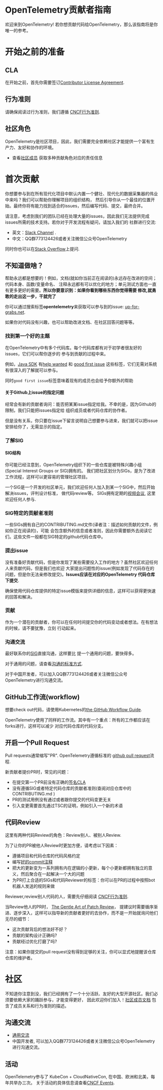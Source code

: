 # OpenTelemetry贡献者指南

欢迎来到OpenTelemetry! 若你想贡献代码给OpenTelemetry，那么该指南将是你唯一的参考。


# 开始之前的准备

## CLA

在开始之前，首先你需要签订[Contributor License
Agreement](https://identity.linuxfoundation.org/projects/cncf).

## 行为准则

请确保阅读过行为准则，我们遵循 [CNCF行为准则](https://github.com/cncf/foundation/blob/master/code-of-conduct.md).

## 社区角色

OpenTelemetry是社区项目，因此，我们需要完全依赖社区才能提供一个富有生产力、友好和协作的环境。

- 查看[社区成员](./membership.md)
  获取多种贡献角色对应的责任信息

# 首次贡献

你想要参与到在所有现代化项目中默认内置一个健壮、现代化的数据采集器的伟业中来吗？我们可以帮助你理解项目的组织结构，
然后引导你从一个最佳的位置开始。最终你将有能力找到适合的issues，然后编写代码、提交，最终合并。

请注意，考虑到我们的团队已经在处理大量的issues，因此我们无法提供完成issues所需的技术支持。若你对于开发流程有疑问，请加入我们的
社群进行交流:
- 英文：[Slack Channel](https://cloud-native.slack.com/archives/CJFCJHG4Q) .
- 中文：QQ群773124426或者关注微信公众号OpenTelemetry

同时你也可以在[Stack Overflow](https://stackoverflow.com/questions/tagged/opentelemetry)上提问.

## 不知道做啥？

帮助永远都是想要的！例如，文档(就如你当前正在阅读的)永远存在改进的空间；代码本身、函数/变量命名、
注释永远都有可以优化的地方；单元测试方面也一直有更多更好的需要。**所以你要意识到：如果你看到哪些东西你觉得需要
修改,就勇敢的走出这一步，干就完了**

你可以通过搜索标签**opentelemetry**来获取可以参与到的issue:
[up-for-grabs.net](https://up-for-grabs.net/#/filters?tags=opentelemetry).

如果你对代码没有兴趣，也可以帮助改进文档、在社区回答问题等等。

### 找到第一个好的主题

在OpenTelemetry中有多个代码库。每个代码库都有对于初学者很友好的issues，它们可以帮你逐步的
参与到贡献的过程中来。

例如，[Java SDK](https://github.com/open-telemetry/opentelemetry-java/)
有[help wanted](https://github.com/open-telemetry/opentelemetry-java/labels/help%20wanted)
和 [good first issue](https://github.com/open-telemetry/opentelemetry-java/labels/good%20first%20issue)
这些标签，它们无需对系统有很深入的了解就可以参与。

同时`good first issue`标签意味着现有的成员也会给予你额外的帮助


#### 关于Github上issue的指定问题

经常会有新的贡献者询问：能否把某某issue指定给我。不幸的是，因为Github的限制，我们只能把issues指定给
组织成员或者代码仓库的协作者。

但是没有关系，你只要在issue下留言说明自己想要参与进来，我们就可以把issue安排给你了，无需显示的指定。


### 了解SIG

#### SIG结构

你可能已经注意到，OpenTelemetry组织下的一些仓库是被特殊兴趣小组(Special Interest Groups or SIG)拥有的。
我们把社区划分为SIGs，是为了改进工作流程，这样可以更容易的管理社区项目。

一个SIG是一个开发的社区单元，我们欢迎任何人加入到某一个SIG中，然后开始解决issues，评判设计标准，
做代码review等。 SIGs拥有定期的[视频会议](https://github.com/open-telemetry/community#special-interest-groups),
这里欢迎任何人参与.

### SIG特定的贡献者准则

一些SIGs拥有自己的CONTRIBUTING.md文件(译者注：描述如何贡献的文件，例如你正在阅读的)，可能
会包含额外的信息或者准则，因此你需要额外去阅读它们。这些文件一般都在SIG特定的github代码仓库中。


### 提出issue

没有准备好贡献代码，但是你发现了某些需要投入工作的地方？虽然社区欢迎任何人来贡献代码，但是我们也欢迎
大家提出问题性的issue(例如发现了代码存在的问题，但是你无法亲修改提交)。**Issues应该在对应的OpenTelemetry
代码仓库下提交**.

确保使用代码仓库提供的特定issue模版来提供详细的信息，这样可以获得更快速的回答和解决。


### 贡献

作为一个潜在的贡献者，你可以在任何时间提交你的代码变动或者想法。在有想法的时候，请不要犹豫，立刻
行动起来。


### 沟通交流

最好联系你的[SIG](https://github.com/open-telemetry/community#Special-Interest-Groups)直接沟通，这样要比
提一个通用的问题，要快得多。

对于通用的问题，请查看[沟通的标准方式](https://github.com/open-telemetry/community#Communication).

对于中国开发者，可以加入QQ群773124426或者关注微信公众号OpenTelemetry进行沟通交流。

## GitHub工作流(workflow)

想要check out代码，请使用Kubernetes的[the GitHub Workflow Guide](https://github.com/kubernetes/community/blob/master/contributors/guide/github-workflow.md).

OpenTelemetry使用了同样的工作流。其中有一个重点：所有的工作都应该在forks进行，这样可以减少
对应代码仓库的代码分支。

## 开启一个Pull Request

Pull requests通常缩写"PR". OpenTelemetry遵循标准的
[github pull request](https://help.github.com/articles/about-pull-requests/)流程.

新贡献者提价PR时，常见的问题：

- 在提交第一个PR前没有正确的[签名CLA](#CLA)
- 没有遵循SIG或者特定代码仓库的贡献者准则(查阅对应仓库中的CONTRIBUTING.md )
- PR的测试用例没有通过或者跟你提交的代码变更无关
- 引入变更需要首先通过TSC的证明，例如引入一个新的术语

## 代码Review

这里有两种代码Review的角色：Review别人、被别人Review.

为了让你的PR被他人Review时更加方便，请考虑以下因素：

- 遵循项目和代码仓库的代码风格约定
- 编写[好的commit注释](https://chris.beams.io/posts/git-commit/)
- 把大的更新变为一系列拥有内在逻辑的小更新，每个小更新都拥有独立的意义，然后聚合在一起解决一个大的问题
- 为PR打上合适的SIGs和代码Reviewer的标签：你可以在PR的过程中按照bot机器人发送的规则来做

Reviewer,review别人代码的人，需要先仔细阅读
 [CNCF行为准则](https://github.com/cncf/foundation/blob/master/code-of-conduct.md).

当Review他人的PR时， [The Gentle Art of Patch
Review](http://sage.thesharps.us/2014/09/01/the-gentle-art-of-patch-review/)，
提建议时需要循序渐进、逐步深入，这样可以指导新的贡献者更好的去协作，而不是一开始就询问他们无尽的细节：

- 这次贡献背后的想法好不好？
- 贡献的架构设计正确吗?
- 贡献经过优化打磨了吗?

注意：如果你提交的pull request没有得到足够的关注，你可以显式地提醒该仓库仓库的维护者。


# 社区

不知道你注意到没，我们已经拥有了一个十分活跃、友好的大型开源社区。我们必须要依赖大家的踊跃参与，才能变得更好，
因此欢迎你们加入！[社区成员文档](./membership.md)
包含了成员关系和行为准则的描述。

## 沟通交流

- [通用交流](https://github.com/open-telemetry/community#Communication)
- 中国开发者, 可以加入QQ群773124426或者关注微信公众号OpenTelemetry进行沟通交流。

## 活动

OpenTelemetry参与了 KubeCon + CloudNativeCon, 在中国、欧洲和北美，每年共举办三次。
关于活动的具体信息请查看[CNCF Events](https://www.cncf.io/events/).
